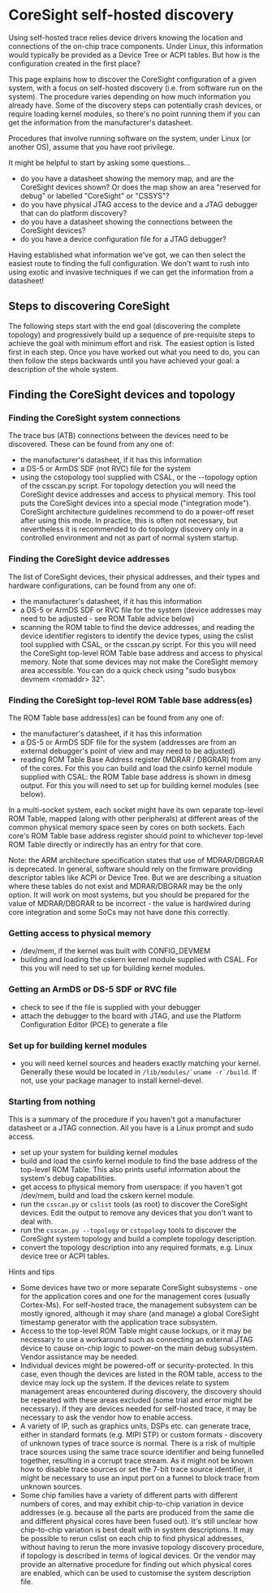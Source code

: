# CoreSight self-hosted discovery

Using self-hosted trace relies device drivers knowing the location and connections of the on-chip trace components. Under Linux, this information would typically be provided as a Device Tree or ACPI tables. But how is the configuration created in the first place?

This page explains how to discover the CoreSight configuration of a given system, with a focus on self-hosted discovery (i.e. from software run on the system). The procedure varies depending on how much information you already have. Some of the discovery steps can potentially crash devices, or require loading kernel modules, so there's no point running them if you can get the information from the manufacturer's datasheet.

Procedures that involve running software on the system, under Linux (or another OS), assume that you have root privilege.

It might be helpful to start by asking some questions...

  * do you have a datasheet showing the memory map, and are the CoreSight devices shown? Or does the map show an area "reserved for debug" or labelled "CoreSight" or "CSSYS"?
  * do you have physical JTAG access to the device and a JTAG debugger that can do platform discovery?
  * do you have a datasheet showing the connections between the CoreSight devices?
  * do you have a device configuration file for a JTAG debugger?

Having established what information we've got, we can then select the easiest route to finding the full configuration. We don't want to rush into using exotic and invasive techniques if we can get the information from a datasheet!

## Steps to discovering CoreSight

The following steps start with the end goal (discovering the complete topology) and progressively build up a sequence of pre-requisite steps to achieve the goal with minimum effort and risk. The easiest option is listed first in each step. Once you have worked out what you need to do, you can then follow the steps backwards until you have achieved your goal: a description of the whole system.


## Finding the CoreSight devices and topology
### Finding the CoreSight system connections

The trace bus (ATB) connections between the devices need to be discovered. These can be found from any one of:

  * the manufacturer's datasheet, if it has this information
  * a DS-5 or ArmDS SDF (not RVC) file for the system
  * using the cstopology tool supplied with CSAL, or the --topology option of the csscan.py script. For topology detection you will need the CoreSight device addresses and access to physical memory. This tool puts the CoreSight devices into a special mode ("integration mode"). CoreSight architecture guidelines recommend to do a power-off reset after using this mode. In practice, this is often not necessary, but nevertheless it is recommended to do topology discovery only in a controlled environment and not as part of normal system startup.

### Finding the CoreSight device addresses

The list of CoreSight devices, their physical addresses, and their types and hardware configurations, can be found from any one of:

  * the manufacturer's datasheet, if it has this information
  * a DS-5 or ArmDS SDF or RVC file for the system (device addresses may need to be adjusted - see ROM Table advice below)
  * scanning the ROM table to find the device addresses, and reading the device identifier registers to identify the device types, using the cslist tool supplied with CSAL, or the csscan.py script. For this you will need the CoreSight top-level ROM Table base address and access to physical memory. Note that some devices may not make the CoreSight memory area accessible. You can do a quick check using "sudo busybox devmem \<romaddr> 32".

### Finding the CoreSight top-level ROM Table base address(es)

The ROM Table base address(es) can be found from any one of:

  * the manufacturer's datasheet, if it has this information
  * a DS-5 or ArmDS SDF file for the system (addresses are from an external debugger's point of view and may need to be adjusted)
  * reading ROM Table Base Address register (MDRAR / DBGRAR) from any of the cores. For this you can build and load the csinfo kernel module supplied with CSAL: the ROM Table base address is shown in dmesg output. For this you will need to set up for building kernel modules (see below).

In a multi-socket system, each socket might have its own separate top-level ROM Table, mapped (along with other peripherals) at different areas of the common physical memory space seen by cores on both sockets. Each core's ROM Table base address register should point to whichever top-level ROM Table directly or indirectly has an entry for that core.

Note: the ARM architecture specification states that use of MDRAR/DBGRAR is deprecated. In general, software should rely on the firmware providing descriptor tables like ACPI or Device Tree. But we are describing a situation where these tables do not exist and MDRAR/DBGRAR may be the only option. It will work on most systems, but you should be prepared for the value of MDRAR/DBGRAR to be incorrect - the value is hardwired during core integration and some SoCs may not have done this correctly.

### Getting access to physical memory

  * /dev/mem, if the kernel was built with CONFIG_DEVMEM
  * building and loading the cskern kernel module supplied with CSAL. For this you will need to set up for building kernel modules.

### Getting an ArmDS or DS-5 SDF or RVC file

  * check to see if the file is supplied with your debugger
  * attach the debugger to the board with JTAG, and use the Platform Configuration Editor (PCE) to generate a file

### Set up for building kernel modules

  * you will need kernel sources and headers exactly matching your kernel. Generally these would be located in ``/lib/modules/`uname -r`/build``. If not, use your package manager to install kernel-devel.

### Starting from nothing

This is a summary of the procedure if you haven't got a manufacturer datasheet or a JTAG connection. All you have is a Linux prompt and sudo access.

  * set up your system for building kernel modules
  * build and load the csinfo kernel module to find the base address of the top-level ROM Table. This also prints useful information about the system's debug capabilities.
  * get access to physical memory from userspace: if you haven't got /dev/mem, build and load the cskern kernel module.
  * run the `csscan.py` or `cslist` tools (as root) to discover the CoreSight devices. Edit the output to remove any devices that you don't want to deal with.
  * run the `csscan.py --topology` or `cstopology` tools to discover the CoreSight system topology and build a complete topology description.
  * convert the topology description into any required formats, e.g. Linux device tree or ACPI tables.

Hints and tips

  * Some devices have two or more separate CoreSight subsystems - one for the application cores and one for the management cores (usually Cortex-Ms). For self-hosted trace, the management subsystem can be mostly ignored, although it may share (and manage) a global CoreSight timestamp generator with the application trace subsystem.
  * Access to the top-level ROM Table might cause lockups, or it may be necessary to use a workaround such as connecting an external JTAG device to cause on-chip logic to power-on the main debug subsystem. Vendor assistance may be needed.
  * Individual devices might be powered-off or security-protected. In this case, even though the devices are listed in the ROM table, access to the device may lock up the system. If the devices relate to system management areas encountered during discovery, the discovery should be repeated with these areas excluded (some trial and error might be necessary). If they are devices needed for self-hosted trace, it may be necessary to ask the vendor how to enable access.
  * A variety of IP, such as graphics units, DSPs etc. can generate trace, either in standard formats (e.g. MIPI STP) or custom formats - discovery of unknown types of trace source is normal. There is a risk of multiple trace sources using the same trace source identifier and being funnelled together, resulting in a corrupt trace stream. As it might not be known how to disable trace sources or set the 7-bit trace source identifier, it might be necessary to use an input port on a funnel to block trace from unknown sources.
  * Some chip families have a variety of different parts with different numbers of cores, and may exhibit chip-to-chip variation in device addresses (e.g. because all the parts are produced from the same die and different physical cores have been fused out). It's still unclear how chip-to-chip variation is best dealt with in system descriptions. It may be possible to rerun cslist on each chip to find physical addresses, without having to rerun the more invasive topology discovery procedure, if topology is described in terms of logical devices. Or the vendor may provide an alternative procedure for finding out which physical cores are enabled, which can be used to customise the system description file.
